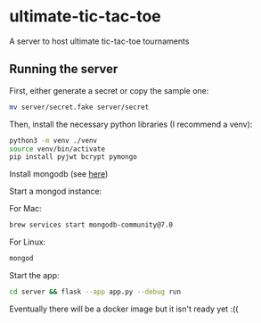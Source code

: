 # ultimate-tic-tac-toe
A server to host ultimate tic-tac-toe tournaments

## Running the server
First, either generate a secret or copy the sample one:
```bash
mv server/secret.fake server/secret
```

Then, install the necessary python libraries (I recommend a venv):
```bash
python3 -m venv ./venv
source venv/bin/activate
pip install pyjwt bcrypt pymongo
```

Install mongodb (see [here](https://www.mongodb.com/docs/manual/installation/))

Start a mongod instance:

For Mac: 
```bash
brew services start mongodb-community@7.0
```

For Linux:
```bash
mongod
```

Start the app:
```bash
cd server && flask --app app.py --debug run
```

Eventually there will be a docker image but it isn't ready yet :((